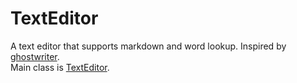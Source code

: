 # TextEditor
A text editor that supports markdown and word lookup. Inspired by [ghostwriter](https://ghostwriter.kde.org/).  
Main class is [TextEditor](https://github.com/martinmajsec/TextEditor/blob/main/src/main/java/textEditor/TextEditor.java).
